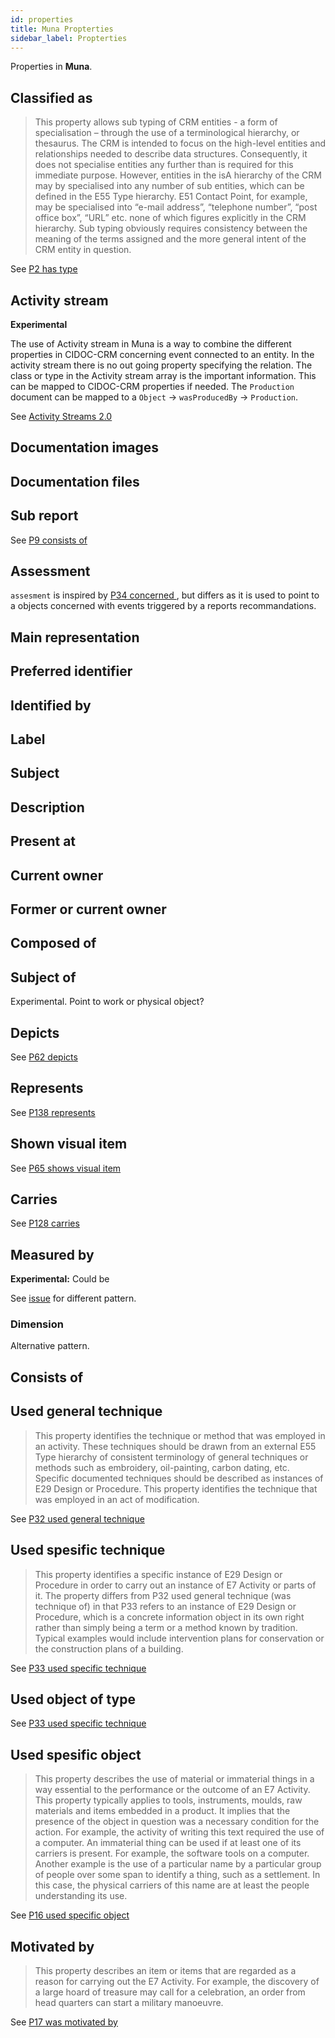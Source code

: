 ```yaml
---
id: properties
title: Muna Propterties
sidebar_label: Propterties
---
```


Properties in **Muna**.

## Classified as

> This property allows sub typing of CRM entities - a form of specialisation – through the use of a terminological hierarchy, or thesaurus. The CRM is intended to focus on the high-level entities and relationships needed to describe data structures. Consequently, it does not specialise entities any further than is required for this immediate purpose. However, entities in the isA hierarchy of the CRM may by specialised into any number of sub entities, which can be defined in the E55 Type hierarchy. E51 Contact Point, for example, may be specialised into “e-mail address”, “telephone number”, “post office box”, “URL” etc. none of which figures explicitly in the CRM hierarchy. Sub typing obviously requires consistency between the meaning of the terms assigned and the more general intent of the CRM entity in question.

See [P2 has type](http://ontologies.dataforhistory.org/property/2)

## Activity stream

**Experimental**

The use of Activity stream in Muna is a way to combine the different properties in CIDOC-CRM concerning event connected to an entity. In the activity stream there is no out going property specifying the relation. The class or type in the Activity stream array is the important information. This can be mapped to CIDOC-CRM properties if needed. The `Production` document can be mapped to a `Object` -> `wasProducedBy` -> `Production`.

See [Activity Streams 2.0](https://www.w3.org/TR/activitystreams-core/#introduction)

## Documentation images

## Documentation files

## Sub report

See [P9 consists of](http://ontologies.dataforhistory.org/property/8)

## Assessment

`assesment` is inspired by [P34 concerned ](http://ontologies.dataforhistory.org/property/32), but differs as it is used to point to a objects concerned with events triggered by a reports recommandations.

## Main representation

## Preferred identifier

## Identified by

## Label

## Subject

## Description

## Present at

## Current owner

## Former or current owner

## Composed of

## Subject of

Experimental. Point to work or physical object?

## Depicts

See [P62 depicts](http://ontologies.dataforhistory.org/property/56)

## Represents

See [P138 represents](http://ontologies.dataforhistory.org/property/126)

## Shown visual item

See [P65 shows visual item](http://ontologies.dataforhistory.org/property/57)

## Carries

See [P128 carries](http://ontologies.dataforhistory.org/property/116)

## Measured by

**Experimental:** Could be

See [issue](https://github.com/linked-art/linked.art/issues/270) for different pattern.

### Dimension

Alternative pattern.

## Consists of

## Used general technique

> This property identifies the technique or method that was employed in an activity. These techniques should be drawn from an external E55 Type hierarchy of consistent terminology of general techniques or methods such as embroidery, oil-painting, carbon dating, etc. Specific documented techniques should be described as instances of E29 Design or Procedure. This property identifies the technique that was employed in an act of modification.

See [P32 used general technique](http://ontologies.dataforhistory.org/property/30)

## Used spesific technique

> This property identifies a specific instance of E29 Design or Procedure in order to carry out an instance of E7 Activity or parts of it. The property differs from P32 used general technique (was technique of) in that P33 refers to an instance of E29 Design or Procedure, which is a concrete information object in its own right rather than simply being a term or a method known by tradition. Typical examples would include intervention plans for conservation or the construction plans of a building.

See [P33 used specific technique](http://ontologies.dataforhistory.org/property/31)

## Used object of type

See [P33 used specific technique](http://ontologies.dataforhistory.org/property/31)

## Used spesific object

> This property describes the use of material or immaterial things in a way essential to the performance or the outcome of an E7 Activity. This property typically applies to tools, instruments, moulds, raw materials and items embedded in a product. It implies that the presence of the object in question was a necessary condition for the action. For example, the activity of writing this text required the use of a computer. An immaterial thing can be used if at least one of its carriers is present. For example, the software tools on a computer. Another example is the use of a particular name by a particular group of people over some span to identify a thing, such as a settlement. In this case, the physical carriers of this name are at least the people understanding its use.

See [P16 used specific object](http://ontologies.dataforhistory.org/property/15)

## Motivated by

> This property describes an item or items that are regarded as a reason for carrying out the E7 Activity. For example, the discovery of a large hoard of treasure may call for a celebration, an order from head quarters can start a military manoeuvre.

See [P17 was motivated by](http://ontologies.dataforhistory.org/property/16)
